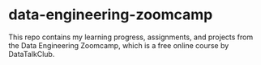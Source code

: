 # data-engineering-zoomcamp

This repo contains my learning progress, assignments, and projects from the Data Engineering Zoomcamp, which is a free online course by DataTalkClub.
